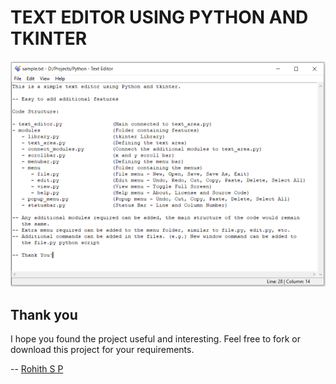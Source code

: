 # TEXT EDITOR USING PYTHON AND TKINTER

<p align="center">
  <img src="images/sample.png"
</p>

## Thank you

I hope you found the project useful and interesting. Feel free to fork or download this project for your requirements.

-- [Rohith S P](https://www.linkedin.com/in/rohithsp/)
